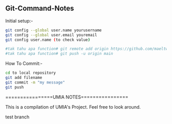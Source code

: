 
## Git-Command-Notes

Initial setup:-

```bash
git config --global user.name yourusername
git config --global user.email youremail
git config user.name (to check value)

#tak tahu apa function# git remote add origin https://github.com/maeltwosinggit/My-Projects.git
#tak tahu apa function# git push -u origin main
```

How To Commit:-
```bash
cd to local repository
git add filename
git commit -m "my message"
git push
```

================UMIA NOTES================

This is a compilation of UMIA's Project. Feel free to look around.

test branch
